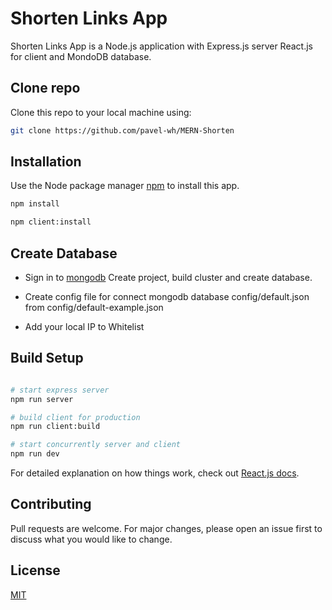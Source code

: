 # Shorten Links App

Shorten Links App is a Node.js application with Express.js server React.js for client and MondoDB database.

## Clone repo

Clone this repo to your local machine using:

```bash
git clone https://github.com/pavel-wh/MERN-Shorten
```

## Installation

Use the Node package manager [npm](https://www.npmjs.com/) to install this app.

```bash
npm install

npm client:install
```

## Create Database

-   Sign in to [mongodb](https://account.mongodb.com/account) Create project, build cluster and create database.

-   Create config file for connect mongodb database config/default.json from config/default-example.json

-   Add your local IP to Whitelist

## Build Setup

```bash

# start express server
npm run server

# build client for production
npm run client:build

# start concurrently server and client
npm run dev
```

For detailed explanation on how things work, check out [React.js docs](https://reactjs.org/).

## Contributing

Pull requests are welcome. For major changes, please open an issue first to discuss what you would like to change.

## License

[MIT](https://choosealicense.com/licenses/mit/)
